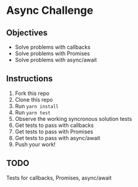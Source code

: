 # Async Challenge

## Objectives

- Solve problems with callbacks
- Solve problems with Promises
- Solve problems with async/await

## Instructions

1. Fork this repo
1. Clone this repo
1. Run `yarn install`
1. Run `yarn test`
1. Observe the working syncronous solution tests
1. Get tests to pass with callbacks
1. Get tests to pass with Promises
1. Get tests to pass with async/await
1. Push your work!

## TODO

Tests for callbacks, Promises, async/await